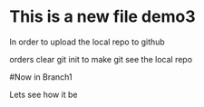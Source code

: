 # This is a new file demo3

In order to upload the local repo to github

orders
clear
git init to make git see the local repo

#Now in Branch1

Lets see how it be
